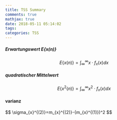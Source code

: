 ```yaml
---
title: TSS Summary
comments: true
mathjax: true
date: 2018-05-11 05:14:02
tags:
categories: TSS
---
```

##### Erwartungswert E{x(n)}
$$ E\lbrace x(n)\rbrace=\int_{\infty}^{\infty}x\cdot f_x(x)dx $$
##### quadratischer Mittelwert
$$ E\lbrace x^2(n)\rbrace=\int_{\infty}^{\infty}x^2\cdot f_x(x)dx $$
#### varianz
$$  \sigma_{x}^{(2)}=m_{x}^{(2)}-{m_{x}^{(1)})^2 $$
